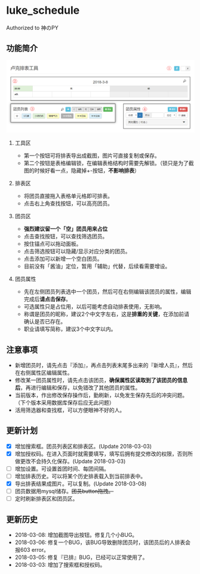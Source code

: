 # luke_schedule
Authorized to 神のPY

## 功能简介

![](img/preview.png)

1. 工具区

    - 第一个按钮可将排表导出成截图，图片可直接复制或保存。
    - 第二个按钮是表格编辑锁，在编辑表格结构时需要先解锁。（锁只是为了截图的时候好看一点，隐藏掉+-按钮，**不影响排表**）

2. 排表区

    - 将团员直接拖入表格单元格即可排表。
    - 点击右上角查找按钮，可以高亮团员。

3. 团员区

    - **强烈建议留一个「空」团员用来占位**
    - 点击查找按钮，可以查找筛选团员。
    - 按住锚点可以拖动面板。
    - 点击筛选按钮可以隐藏/显示对应分类的团员。
    - 点击添加可以新增一个空白团员。
    - 目前没有「酱油」定位，暂用「辅助」代替，后续看需要增设。

4. 团员属性

    - 先在左侧团员列表选中一个团员，然后可在右侧编辑该团员的属性，编辑完成后**请点击保存**。
    - 可选属性只是占位用，以后可能考虑自动排表使用，无影响。
    - 称谓是团员的昵称，建议2个中文字左右，这是**排重的关键**，在添加前请确认是否已存在。
    - 职业请填写简称，建议3个中文字以内。

## 注意事项

- 新增团员时，请先点击『添加』，再点击列表末尾多出来的『新增人员』，然后在右侧属性区编辑属性。
- 修改某一团员属性时，请先点击该团员，**确保属性区读取到了该团员的信息后**，再进行编辑和保存，以免错改了其他团员的属性。
- 当前版本，作出修改保存操作后，勤刷新，以免发生保存先后的冲突问题。（下个版本采用数据库保存后应无此问题）
- 活用筛选器和查找框，可以方便眼神不好的人。

## 更新计划

- [x] 增加搜索框。团员列表区和排表区。(Update 2018-03-03)
- [x] 增加授权码。在进入页面时就需要填写，填写后拥有提交修改的权限，否则所做更改不会持久化保存。(Update 2018-03-03)
- [ ] 增加设置。可设置首团时间、每团间隔。
- [ ] 增加排表历史。可以将某个历史排表载入到当前排表中。
- [x] 导出排表结果成图片。可以复制。(Update 2018-03-08)
- [ ] 团员数据用mysql储存。~~团员button拖拽。~~
- [ ] 定时刷新排表区和团员区。

## 更新历史

- 2018-03-08: 增加截图导出按钮。修复几个小BUG。
- 2018-03-06: 修复一个BUG，该BUG导致删除团员时，该团员后的人排表会报603 error。
- 2018-03-05: 修复『已排』BUG，已经可以正常使用了。
- 2018-03-03: 增加了搜索框和授权码。